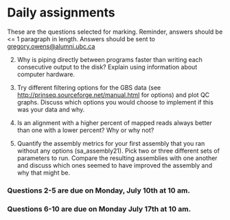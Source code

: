 # Daily assignments
These are the questions selected for marking. Reminder, answers should be <= 1 paragraph in length. 
Answers should be sent to gregory.owens@alumni.ubc.ca

2. Why is piping directly between programs faster than writing each consecutive output to the disk? Explain using information about computer hardware.

3. Try different filtering options for the GBS data  (see http://prinseq.sourceforge.net/manual.html for options) and plot QC graphs. Discuss which options you would choose to implement if this was your data and why.

4. Is an alignment with a higher percent of mapped reads always better than one with a lower percent? Why or why not?

5. Quantify the assembly metrics for your first assembly that you ran without any options (sa_assembly21). Pick two or three different sets of parameters to run. Compare the resulting assemblies with one another and discuss which ones seemed to have improved the assembly and why that might be. 

### Questions 2-5 are due on Monday, July 10th at 10 am. 

### Questions 6-10 are due on Monday July 17th at 10 am. 
